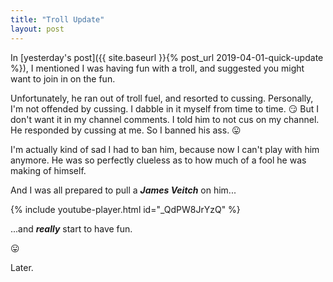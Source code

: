 ```yaml
---
title: "Troll Update"
layout: post
---
```

In [yesterday's post]({{ site.baseurl }}{% post_url 2019-04-01-quick-update %}), I mentioned I was having fun with a troll, and suggested you might want to join in on the fun.

Unfortunately, he ran out of troll fuel, and resorted to cussing. Personally, I'm not offended by cussing. I dabble in it myself from time to time. 😏 But I don't want it in my channel comments. I told him to not cus on my channel. He responded by cussing at me. So I banned his ass. 😛

I'm actually kind of sad I had to ban him, because now I can't play with him anymore. He was so perfectly clueless as to how much of a fool he was making of himself.

And I was all prepared to pull a ***James Veitch*** on him...

{% include youtube-player.html id="_QdPW8JrYzQ" %}

...and ***really*** start to have fun.

😛

Later.
